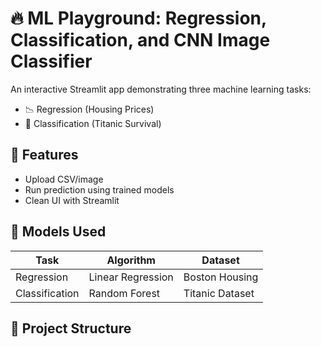 # 🔥 ML Playground: Regression, Classification, and CNN Image Classifier

An interactive Streamlit app demonstrating three machine learning tasks:
- 📉 Regression (Housing Prices)
- 🧮 Classification (Titanic Survival)

## 🚀 Features

- Upload CSV/image
- Run prediction using trained models
- Clean UI with Streamlit

## 💼 Models Used

| Task            | Algorithm             | Dataset            |
|-----------------|------------------------|---------------------|
| Regression      | Linear Regression      | Boston Housing      |
| Classification  | Random Forest          | Titanic Dataset     |

## 📁 Project Structure

